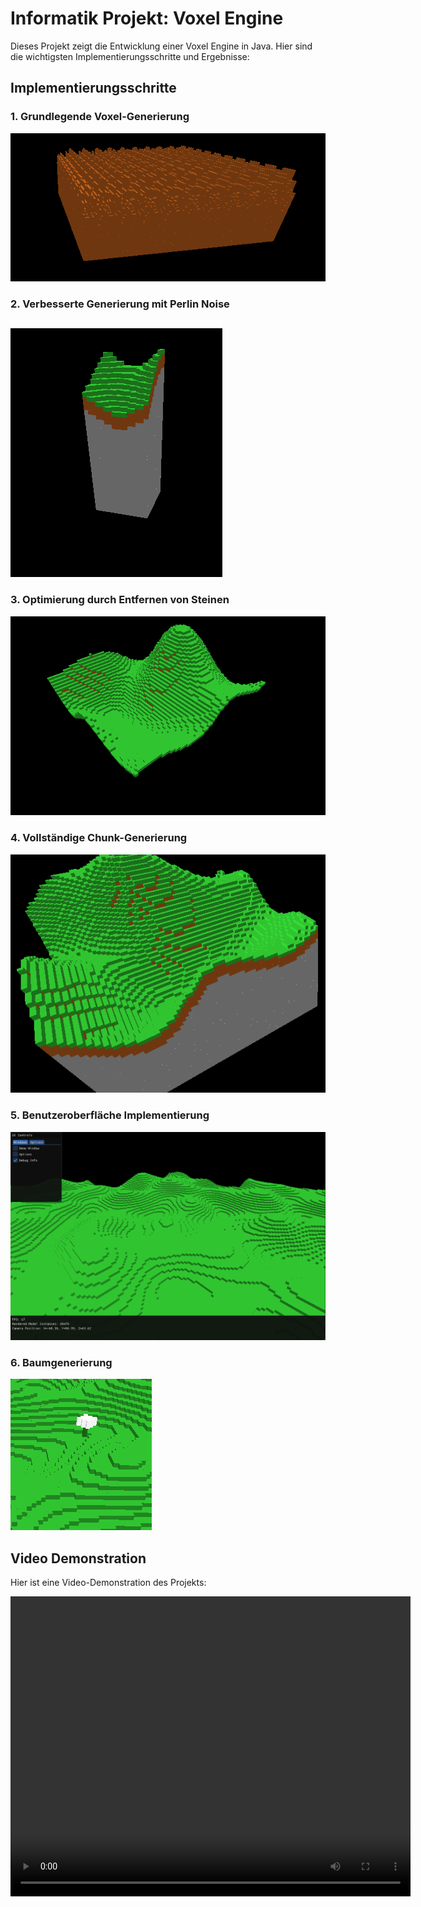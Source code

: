 # Informatik Projekt: Voxel Engine

Dieses Projekt zeigt die Entwicklung einer Voxel Engine in Java. Hier sind die wichtigsten Implementierungsschritte und Ergebnisse:

## Implementierungsschritte

### 1. Grundlegende Voxel-Generierung
![Voxel Generierung](resources/generation_fucked.png)

### 2. Verbesserte Generierung mit Perlin Noise
![Perlin Noise](resources/works_with_perlin.png)

### 3. Optimierung durch Entfernen von Steinen
![Optimierte Voxel](resources/optimized_by_removing_stone.png)

### 4. Vollständige Chunk-Generierung
![Vollständiger Chunk](resources/full_chunk_but_laggy.png)

### 5. Benutzeroberfläche Implementierung
![Benutzeroberfläche](resources/imguiimpl_img.png)

### 6. Baumgenerierung
![Bäume](resources/smol_trees.png)

## Video Demonstration

Hier ist eine Video-Demonstration des Projekts:

<video width="640" height="480" controls>
  <source src="https://cdn.discordapp.com/attachments/303440391124942858/1362373722496827546/JavaVoxelEngine_2025-04-17_12-25-58.mp4?ex=680228e7&is=6800d767&hm=5d3468deadc1513ef8a6dbfd04b01baece30f91dd8e85c5a8b2de39fdbd79772&" type="video/mp4">
  Ihr Browser unterstützt das Video-Tag nicht.
</video>
